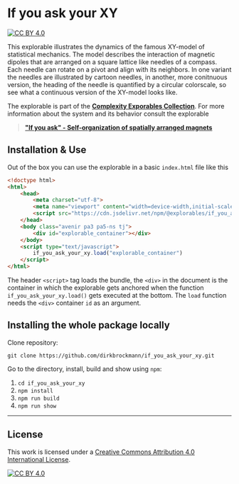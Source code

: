 [cc-by]: http://creativecommons.org/licenses/by/4.0/
[cc-by-image]: https://i.creativecommons.org/l/by/4.0/88x31.png
[cc-by-shield]: https://img.shields.io/badge/License-CC%20BY%204.0-lightgrey.svg

# If you ask your XY

[![CC BY 4.0][cc-by-shield]][cc-by]

This explorable illustrates the dynamics of the famous XY-model of statistical mechanics. The model describes the interaction of magnetic dipoles that are arranged
on a square lattice like needles of a compass. Each needle can rotate on a pivot and align with its neighbors. In one variant the needles are illustrated by cartoon needles, in another, more conitnuous version, the heading of the needle is quantified by a circular colorscale, so see what a continuous version of the XY-model looks like.

The explorable is part of the [**Complexity Exporables Collection**](https://www.complexity-explorables.org). For more information about the system and its behavior consult the explorable
> [**"If you ask" - Self-organization of spatially arranged magnets**](https://www.complexity-explorables.org/explorables/if-you-ask-your-xy/)

## Installation & Use

Out of the box you can use the explorable in a basic `index.html` file like this

```html
<!doctype html>
<html>
	<head>
		<meta charset="utf-8">
		<meta name="viewport" content="width=device-width,initial-scale=1">
		<script src="https://cdn.jsdelivr.net/npm/@explorables/if_you_ask_your_xy"></script>
	</head>
	<body class="avenir pa3 pa5-ns tj">
	    <div id="explorable_container"></div>
	</body>
	<script type="text/javascript">
		if_you_ask_your_xy.load("explorable_container")
	</script>
</html>
```
The header `<script>` tag loads the bundle, the `<div>` in the document is the container in which the explorable gets anchored when the function `if_you_ask_your_xy.load()` gets executed at the bottom. The `load` function needs the `<div>` container `id` as an argument.

## Installing the whole package locally

Clone repository:

```shell
git clone https://github.com/dirkbrockmann/if_you_ask_your_xy.git
```


Go to the directory, install, build and show using `npm`:

1. `cd if_you_ask_your_xy`
2. `npm install`
3. `npm run build`
4. `npm run show`

--- 

## License

This work is licensed under a
[Creative Commons Attribution 4.0 International License][cc-by].

[![CC BY 4.0][cc-by-image]][cc-by]

